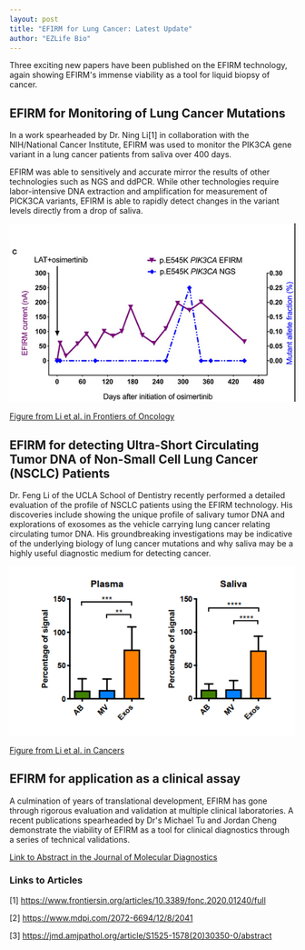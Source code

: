 ```yaml
---
layout: post
title: "EFIRM for Lung Cancer: Latest Update"
author: "EZLife Bio"
---
```


Three exciting new papers have been published on the EFIRM technology, again showing EFIRM's immense viability as a tool for liquid biopsy of cancer. 

## EFIRM for Monitoring of Lung Cancer Mutations

In a work spearheaded by Dr. Ning Li[1] in collaboration with the NIH/National Cancer Institute, EFIRM was used to monitor the PIK3CA gene variant in a lung cancer patients from saliva over 400 days. 

EFIRM was able to sensitively and accurate mirror the results of other technologies such as NGS and ddPCR. While other technologies require labor-intensive DNA extraction and amplification for measurement of PICK3CA variants, EFIRM is able to rapidly detect changes in the variant levels directly from a drop of saliva.

<img src="https://raw.githubusercontent.com/ezlifebio/ezlifebio.github.io/master/img/news/2020-07-24-01.png">

<a href="https://www.frontiersin.org/articles/10.3389/fonc.2020.01240/full"> Figure from Li et al. in Frontiers of Oncology</a>

## EFIRM for detecting Ultra-Short Circulating Tumor DNA of Non-Small Cell Lung Cancer (NSCLC) Patients 

Dr. Feng Li of the UCLA School of Dentistry recently performed a detailed evaluation of the profile of NSCLC patients using the EFIRM technology. His discoveries include showing the unique profile of salivary tumor DNA and explorations of exosomes as the vehicle carrying lung cancer relating circulating tumor DNA. His groundbreaking investigations may be indicative of the underlying biology of lung cancer mutations and why saliva may be a highly useful diagnostic medium for detecting cancer.

<img src="https://raw.githubusercontent.com/ezlifebio/ezlifebio.github.io/master/img/news/2020-07-24-02.png">


<a href="https://www.mdpi.com/2072-6694/12/8/2041"> Figure from Li et al. in Cancers</a>


## EFIRM for application as a clinical assay

A culmination of years of translational development, EFIRM has gone through rigorous evaluation and validation at multiple clinical laboratories. A recent publications spearheaded by Dr's Michael Tu and Jordan Cheng demonstrate the viability of EFIRM as a tool for clinical diagnostics through a series of technical validations. 

<a href="https://jmd.amjpathol.org/article/S1525-1578(20)30350-0/abstract1"> Link to Abstract in the Journal of Molecular Diagnostics</a>


### Links to Articles

[1] https://www.frontiersin.org/articles/10.3389/fonc.2020.01240/full

[2] https://www.mdpi.com/2072-6694/12/8/2041

[3] https://jmd.amjpathol.org/article/S1525-1578(20)30350-0/abstract
